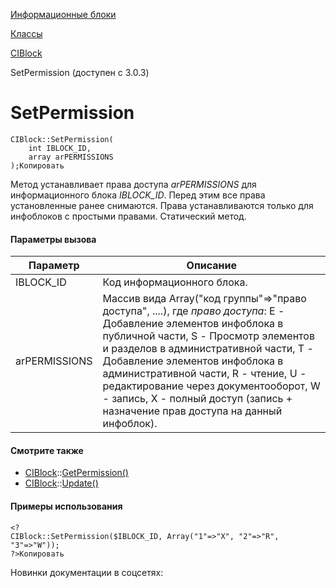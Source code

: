 [Информационные блоки](/api_help/iblock/index.php)

[Классы](/api_help/iblock/classes/index.php)

[CIBlock](/api_help/iblock/classes/ciblock/index.php)

SetPermission (доступен с 3.0.3)

SetPermission
=============

```
CIBlock::SetPermission(
	int IBLOCK_ID,
	array arPERMISSIONS
);Копировать
```

Метод устанавливает права доступа *arPERMISSIONS* для информационного блока *IBLOCK\_ID*. Перед этим все права установленные ранее снимаются. Права устанавливаются только для инфоблоков с простыми правами. Cтатический метод.

#### Параметры вызова

| Параметр | Описание |
| --- | --- |
| IBLOCK\_ID | Код информационного блока. |
| arPERMISSIONS | Массив вида Array("код группы"=>"право доступа", ....), где *право доступа*:   E - Добавление элементов инфоблока в публичной части,  S - Просмотр элементов и разделов в административной части,  T - Добавление элементов инфоблока в административной части,   R - чтение,   U - редактирование через документооборот,   W - запись,   X - полный доступ (запись + назначение прав доступа на данный инфоблок). |

#### Смотрите также

* [CIBlock](/api_help/iblock/classes/ciblock/index.php)::[GetPermission()](/api_help/iblock/classes/ciblock/getpermission.php)
* [CIBlock](/api_help/iblock/classes/ciblock/index.php)::[Update()](/api_help/iblock/classes/ciblock/update.php)

#### Примеры использования

```
<?
CIBlock::SetPermission($IBLOCK_ID, Array("1"=>"X", "2"=>"R", "3"=>"W"));
?>Копировать
```

Новинки документации в соцсетях: